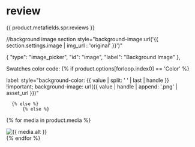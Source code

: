 # review
<span class="shopify-product-reviews-badge" data-id="{{ product.id }}"></span>

<div id="shopify-product-reviews" data-id="{{product.id}}">{{ product.metafields.spr.reviews }}</div>

//background image section
style="background-image:url('{{ section.settings.image | img_url : 'original' }}')"

{
      "type": "image_picker",
      "id": "image",
      "label": "Background Image"
    },

Swatches color code: 
 {% if product.options[forloop.index0] == 'Color' %}

label: style="background-color: {{ value | split: ' ' | last | handle }} !important; background-image: url({{ value | handle | append: '.png' | asset_url }})"

	  {% else %}
    	  {% else %}
	  
 {% for media in product.media %}
  <div class="item custom_slider_images">
        <img class="slider_images" src="{{ media | img_url: '100x100'}}" alt="{{ media.alt }}">
       </div>
          {% endfor %}
